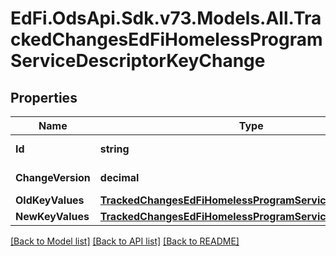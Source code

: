 # EdFi.OdsApi.Sdk.v73.Models.All.TrackedChangesEdFiHomelessProgramServiceDescriptorKeyChange

## Properties

Name | Type | Description | Notes
------------ | ------------- | ------------- | -------------
**Id** | **string** | Resource identifier | [optional] 
**ChangeVersion** | **decimal** | Change version | [optional] 
**OldKeyValues** | [**TrackedChangesEdFiHomelessProgramServiceDescriptorKey**](TrackedChangesEdFiHomelessProgramServiceDescriptorKey.md) |  | [optional] 
**NewKeyValues** | [**TrackedChangesEdFiHomelessProgramServiceDescriptorKey**](TrackedChangesEdFiHomelessProgramServiceDescriptorKey.md) |  | [optional] 

[[Back to Model list]](../../README.md#documentation-for-models) [[Back to API list]](../../README.md#documentation-for-api-endpoints) [[Back to README]](../../README.md)


